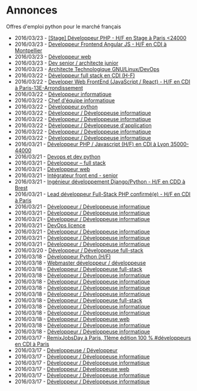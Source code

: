 # Annonces

Offres d'emploi python pour le marché français

* 2016/03/23 - [[Stage] Développeur PHP - H/F en Stage à Paris <24000](http://pyjobs.fr/job/1537/stage-developpeur-php-h-f-en-stage-a-paris-24000 "[Stage] Développeur PHP - H/F en Stage à Paris <24000")
* 2016/03/23 - [Developpeur Frontend Angular JS - H/F en CDI à Montpellier](http://pyjobs.fr/job/1534/developpeur-frontend-angular-js-h-f-en-cdi-a-montpellier "Developpeur Frontend Angular JS - H/F en CDI à Montpellier")
* 2016/03/23 - [Développeur web](http://pyjobs.fr/job/1531/developpeur-web "Développeur web")
* 2016/03/23 - [Dev senior / architecte junior](http://pyjobs.fr/job/1532/dev-senior-architecte-junior "Dev senior / architecte junior")
* 2016/03/23 - [Architecte Technologique GNU/Linux/DevOps](http://pyjobs.fr/job/1541/architecte-technologique-gnu-linux-devops "Architecte Technologique GNU/Linux/DevOps")
* 2016/03/22 - [Développeur full stack en CDI (H-F)](http://pyjobs.fr/job/1529/developpeur-full-stack-en-cdi-h-f "Développeur full stack en CDI (H-F)")
* 2016/03/22 - [Developer Web FrontEnd (JavaScript / React) - H/F en CDI à Paris-13E-Arrondissement](http://pyjobs.fr/job/1526/developer-web-frontend-javascript-react-h-f-en-cdi-a-paris-13e-arrondissement "Developer Web FrontEnd (JavaScript / React) - H/F en CDI à Paris-13E-Arrondissement")
* 2016/03/22 - [Développeur informatique](http://pyjobs.fr/job/1523/developpeur-informatique "Développeur informatique")
* 2016/03/22 - [Chef d'équipe informatique](http://pyjobs.fr/job/1524/chef-dequipe-informatique "Chef d'équipe informatique")
* 2016/03/22 - [Développeur python](http://pyjobs.fr/job/1530/developpeur-python "Développeur python")
* 2016/03/22 - [Développeur / Développeuse informatique](http://pyjobs.fr/job/1527/developpeur-developpeuse-informatique "Développeur / Développeuse informatique")
* 2016/03/22 - [Développeur / Développeuse informatique](http://pyjobs.fr/job/1539/developpeur-developpeuse-informatique "Développeur / Développeuse informatique")
* 2016/03/22 - [Développeur / Développeuse d'application](http://pyjobs.fr/job/1538/developpeur-developpeuse-dapplication "Développeur / Développeuse d'application")
* 2016/03/22 - [Développeur / Développeuse informatique](http://pyjobs.fr/job/1525/developpeur-developpeuse-informatique "Développeur / Développeuse informatique")
* 2016/03/22 - [Développeur / Développeuse informatique](http://pyjobs.fr/job/1540/developpeur-developpeuse-informatique "Développeur / Développeuse informatique")
* 2016/03/21 - [Développeur PHP / Javascript (H/F) en CDI à Lyon 35000-44000](http://pyjobs.fr/job/1520/developpeur-php-javascript-h-f-en-cdi-a-lyon-35000-44000 "Développeur PHP / Javascript (H/F) en CDI à Lyon 35000-44000")
* 2016/03/21 - [Devops et dev python](http://pyjobs.fr/job/1508/devops-et-dev-python "Devops et dev python")
* 2016/03/21 - [Développeur – full stack](http://pyjobs.fr/job/1511/developpeur-full-stack "Développeur – full stack")
* 2016/03/21 - [Développeur web](http://pyjobs.fr/job/1510/developpeur-web "Développeur web")
* 2016/03/21 - [Intégrateur front end - senior](http://pyjobs.fr/job/1509/integrateur-front-end-senior "Intégrateur front end - senior")
* 2016/03/21 - [Ingénieur développement Django/Python - H/F en CDD à Brest](http://pyjobs.fr/job/1504/ingenieur-developpement-django-python-h-f-en-cdd-a-brest "Ingénieur développement Django/Python - H/F en CDD à Brest")
* 2016/03/21 - [Lead développeur Full-Stack PHP confirmé(e) - H/F en CDI à Paris](http://pyjobs.fr/job/1503/lead-developpeur-full-stack-php-confirme-e-h-f-en-cdi-a-paris "Lead développeur Full-Stack PHP confirmé(e) - H/F en CDI à Paris")
* 2016/03/21 - [Développeur / Développeuse informatique](http://pyjobs.fr/job/1533/developpeur-developpeuse-informatique "Développeur / Développeuse informatique")
* 2016/03/21 - [Développeur / Développeuse informatique](http://pyjobs.fr/job/1536/developpeur-developpeuse-informatique "Développeur / Développeuse informatique")
* 2016/03/21 - [Développeur / Développeuse informatique](http://pyjobs.fr/job/1528/developpeur-developpeuse-informatique "Développeur / Développeuse informatique")
* 2016/03/21 - [DevOps licence](http://pyjobs.fr/job/1519/devops-licence "DevOps licence")
* 2016/03/21 - [Développeur / Développeuse informatique](http://pyjobs.fr/job/1535/developpeur-developpeuse-informatique "Développeur / Développeuse informatique")
* 2016/03/21 - [Développeur / Développeuse informatique](http://pyjobs.fr/job/1507/developpeur-developpeuse-informatique "Développeur / Développeuse informatique")
* 2016/03/21 - [Développeur / Développeuse informatique](http://pyjobs.fr/job/1512/developpeur-developpeuse-informatique "Développeur / Développeuse informatique")
* 2016/03/20 - [Développeur / Développeuse full-stack](http://pyjobs.fr/job/1513/developpeur-developpeuse-full-stack "Développeur / Développeuse full-stack")
* 2016/03/18 - [Développeur Python (H/F)](http://pyjobs.fr/job/1497/developpeur-python-h-f "Développeur Python (H/F)")
* 2016/03/18 - [Webmaster développeur / développeuse](http://pyjobs.fr/job/1488/webmaster-developpeur-developpeuse "Webmaster développeur / développeuse")
* 2016/03/18 - [Développeur / Développeuse full-stack](http://pyjobs.fr/job/1517/developpeur-developpeuse-full-stack "Développeur / Développeuse full-stack")
* 2016/03/18 - [Développeur / Développeuse informatique](http://pyjobs.fr/job/1521/developpeur-developpeuse-informatique "Développeur / Développeuse informatique")
* 2016/03/18 - [Développeur / Développeuse informatique](http://pyjobs.fr/job/1515/developpeur-developpeuse-informatique "Développeur / Développeuse informatique")
* 2016/03/18 - [Développeur / Développeuse informatique](http://pyjobs.fr/job/1516/developpeur-developpeuse-informatique "Développeur / Développeuse informatique")
* 2016/03/18 - [Développeur / Développeuse informatique](http://pyjobs.fr/job/1506/developpeur-developpeuse-informatique "Développeur / Développeuse informatique")
* 2016/03/18 - [Développeur / Développeuse full-stack](http://pyjobs.fr/job/1514/developpeur-developpeuse-full-stack "Développeur / Développeuse full-stack")
* 2016/03/18 - [Développeur / Développeuse informatique](http://pyjobs.fr/job/1496/developpeur-developpeuse-informatique "Développeur / Développeuse informatique")
* 2016/03/18 - [Développeur / Développeuse informatique](http://pyjobs.fr/job/1522/developpeur-developpeuse-informatique "Développeur / Développeuse informatique")
* 2016/03/18 - [Développeur / Développeuse web](http://pyjobs.fr/job/1491/developpeur-developpeuse-web "Développeur / Développeuse web")
* 2016/03/18 - [Développeur / Développeuse informatique](http://pyjobs.fr/job/1505/developpeur-developpeuse-informatique "Développeur / Développeuse informatique")
* 2016/03/18 - [Développeur / Développeuse informatique](http://pyjobs.fr/job/1490/developpeur-developpeuse-informatique "Développeur / Développeuse informatique")
* 2016/03/17 - [RemixJobsDay à Paris, 11ème édition 100 % #développeurs en CDI à Paris](http://pyjobs.fr/job/1477/remixjobsday-a-paris-11eme-edition-100-developpeurs-en-cdi-a-paris "RemixJobsDay à Paris, 11ème édition 100 % #développeurs en CDI à Paris")
* 2016/03/17 - [Développeuse / Développeur](http://pyjobs.fr/job/1475/developpeuse-developpeur "Développeuse / Développeur")
* 2016/03/17 - [Développeur / Développeuse informatique](http://pyjobs.fr/job/1494/developpeur-developpeuse-informatique "Développeur / Développeuse informatique")
* 2016/03/17 - [Développeur / Développeuse informatique](http://pyjobs.fr/job/1518/developpeur-developpeuse-informatique "Développeur / Développeuse informatique")
* 2016/03/17 - [Développeur / Développeuse web](http://pyjobs.fr/job/1476/developpeur-developpeuse-web "Développeur / Développeuse web")
* 2016/03/17 - [Développeur / Développeuse informatique](http://pyjobs.fr/job/1495/developpeur-developpeuse-informatique "Développeur / Développeuse informatique")
* 2016/03/17 - [Développeur / Développeuse informatique](http://pyjobs.fr/job/1492/developpeur-developpeuse-informatique "Développeur / Développeuse informatique")

